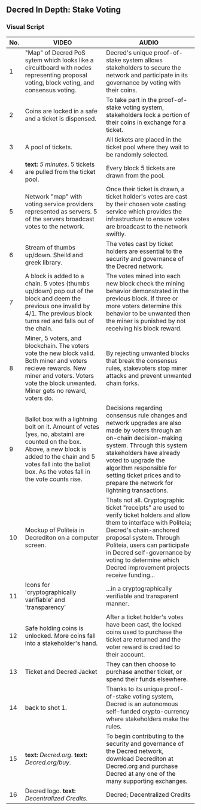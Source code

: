 ## Decred In Depth: Stake Voting
### Visual Script

No. | VIDEO | AUDIO
--- | ----- | -----
1 | "Map" of Decred PoS sytem which looks like a circuitboard with nodes representing proposal voting, block voting, and consensus voting. | Decred's unique proof-of-stake system allows stakeholders to secure the network and participate in its governance by voting with their coins.
2 | Coins are locked in a safe and a ticket is dispensed. | To take part in the proof-of-stake voting system, stakeholders lock a portion of their coins in exchange for a ticket.
3 | A pool of tickets. | All tickets are placed in the ticket pool where they wait to be randomly selected.
4 | **text:** *5 minutes*. 5 tickets are pulled from the ticket pool. | Every block 5 tickets are drawn from the pool. 
5| Network "map" with voting service providers represented as servers. 5 of the servers broadcast votes to the network. | Once their ticket is drawn, a ticket holder's votes are cast by their chosen vote casting service which provides the infrastructure to ensure votes are broadcast to the network swiftly.
6 | Stream of thumbs up/down. Sheild and greek library. | The votes cast by ticket holders are essential to the security and governance of the Decred network.
7 | A block is added to a chain. 5 votes (thumbs up/down) pop out of the block and deem the previous one invalid by 4/1. The previous block turns red and falls out of the chain. | The votes mined into each new block check the mining behavior demonstrated in the previous block. If three or more voters determine this behavior to be unwanted then the miner is punished by not receiving his block reward.
8 | Miner, 5 voters, and blockchain. The voters vote the new block valid. Both miner and voters recieve rewards. New miner and voters. Voters vote the block unwanted. Miner gets no reward, voters do. | By rejecting unwanted blocks that break the consensus rules, stakevoters stop miner attacks and prevent unwanted chain forks.
9 | Ballot box with a lightning bolt on it. Amount of votes (yes, no, abstain) are counted on the box. Above, a new block is added to the chain and 5 votes fall into the ballot box. As the votes fall in the vote counts rise.| Decisions regarding consensus rule changes and network upgrades are also made by voters through an on-chain decision-making system. Through this system stakeholders have already voted to upgrade the algorithm responsible for setting ticket prices and to prepare the network for lightning transactions.
10 | Mockup of Politeia in Decrediton on a computer screen. | Thats not all. Cryptographic ticket "receipts" are used to verify ticket holders and allow them to interface with Politeia; Decred's chain-anchored proposal system. Through Politeia, users can participate in Decred self-governance by voting to determine which Decred improvement projects receive funding...
11| Icons for 'cryptographically varifiable' and 'transparency' | ...in a cryptographically verifiable and transparent manner.
12 | Safe holding coins is unlocked. More coins fall into a stakeholder's hand. | After a ticket holder's votes have been cast, the locked coins used to purchase the ticket are returned and the voter reward is credited to their account. 
13| Ticket and Decred Jacket | They can then choose to purchase another ticket, or spend their funds elsewhere.
14 | back to shot 1. | Thanks to its unique proof-of-stake voting system, Decred is an autonomous self-funded crypto-currency where stakeholders make the rules.
15 | **text:** *Decred.org*. **text:** *Decred.org/buy*. | To begin contributing to the security and governance of the Decred network, download Decrediton at Decred.org and purchase Decred at any one of the many supporting exchanges.
16 | Decred logo. **text:** *Decentralized Credits.* | Decred; Decentralized Credits 
 